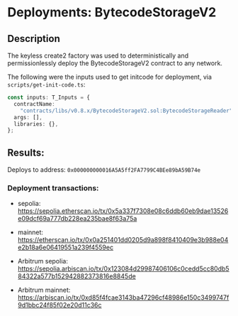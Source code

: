 # Deployments: BytecodeStorageV2

## Description

The keyless create2 factory was used to deterministically and permissionlessly deploy the BytecodeStorageV2 contract to any network.

The following were the inputs used to get initcode for deployment, via `scripts/get-init-code.ts`:

```typescript
const inputs: T_Inputs = {
  contractName:
    "contracts/libs/v0.8.x/BytecodeStorageV2.sol:BytecodeStorageReader",
  args: [],
  libraries: {},
};
```

## Results:

Deploys to address: `0x000000000016A5A5ff2FA7799C4BEe89bA59B74e`

### Deployment transactions:

- sepolia: https://sepolia.etherscan.io/tx/0x5a337f7308e08c6ddb60eb9dae13526e09dcf69a777db228ea235bae8f63a75a

- mainnet: https://etherscan.io/tx/0x0a251401dd0205d9a898f8410409e3b988e04e2b18a6e06419551a239f4559ec

- Arbitrum sepolia: https://sepolia.arbiscan.io/tx/0x123084d29987406106c0cedd5cc80db584322a577b152942882373816e8845de

- Arbitrum mainnet: https://arbiscan.io/tx/0xd85f4fcae3143ba47296cf48986e150c3499747f9d1bbc24f85f02e20d11c36c

